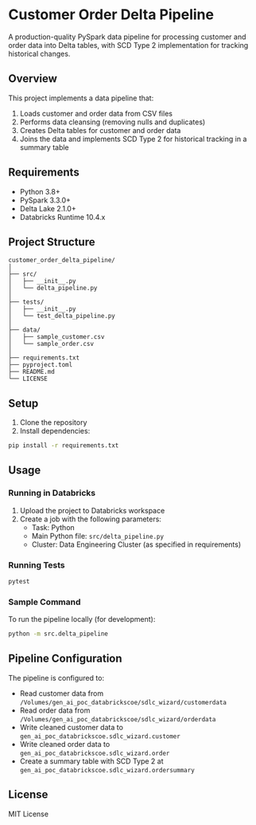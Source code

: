# Customer Order Delta Pipeline

A production-quality PySpark data pipeline for processing customer and order data into Delta tables, with SCD Type 2 implementation for tracking historical changes.

## Overview

This project implements a data pipeline that:

1. Loads customer and order data from CSV files
2. Performs data cleansing (removing nulls and duplicates)
3. Creates Delta tables for customer and order data
4. Joins the data and implements SCD Type 2 for historical tracking in a summary table

## Requirements

- Python 3.8+
- PySpark 3.3.0+
- Delta Lake 2.1.0+
- Databricks Runtime 10.4.x

## Project Structure

```
customer_order_delta_pipeline/
│
├── src/
│   ├── __init__.py
│   └── delta_pipeline.py
│
├── tests/
│   ├── __init__.py
│   └── test_delta_pipeline.py
│
├── data/
│   ├── sample_customer.csv
│   └── sample_order.csv
│
├── requirements.txt
├── pyproject.toml
├── README.md
└── LICENSE
```

## Setup

1. Clone the repository
2. Install dependencies:

```bash
pip install -r requirements.txt
```

## Usage

### Running in Databricks

1. Upload the project to Databricks workspace
2. Create a job with the following parameters:
   - Task: Python
   - Main Python file: `src/delta_pipeline.py`
   - Cluster: Data Engineering Cluster (as specified in requirements)

### Running Tests

```bash
pytest
```

### Sample Command

To run the pipeline locally (for development):

```bash
python -m src.delta_pipeline
```

## Pipeline Configuration

The pipeline is configured to:

- Read customer data from `/Volumes/gen_ai_poc_databrickscoe/sdlc_wizard/customerdata`
- Read order data from `/Volumes/gen_ai_poc_databrickscoe/sdlc_wizard/orderdata`
- Write cleaned customer data to `gen_ai_poc_databrickscoe.sdlc_wizard.customer`
- Write cleaned order data to `gen_ai_poc_databrickscoe.sdlc_wizard.order`
- Create a summary table with SCD Type 2 at `gen_ai_poc_databrickscoe.sdlc_wizard.ordersummary`

## License

MIT License